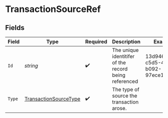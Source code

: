 # TransactionSourceRef


## Fields

| Field                                                                 | Type                                                                  | Required                                                              | Description                                                           | Example                                                               |
| --------------------------------------------------------------------- | --------------------------------------------------------------------- | --------------------------------------------------------------------- | --------------------------------------------------------------------- | --------------------------------------------------------------------- |
| `Id`                                                                  | *string*                                                              | :heavy_check_mark:                                                    | The unique identitifer of the record being referenced                 | 13d946f0-c5d5-42bc-b092-97ece17923ab                                  |
| `Type`                                                                | [TransactionSourceType](../../models/shared/TransactionSourceType.md) | :heavy_check_mark:                                                    | The type of source the transaction arose.                             |                                                                       |